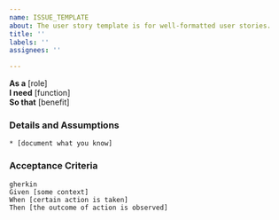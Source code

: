 ```yaml
---
name: ISSUE_TEMPLATE
about: The user story template is for well-formatted user stories.
title: ''
labels: ''
assignees: ''

---
```


**As a** [role]  
**I need** [function]  
**So that** [benefit]  
      
### Details and Assumptions
    * [document what you know]     
 
### Acceptance Criteria     
    gherkin 
    Given [some context]
    When [certain action is taken]
    Then [the outcome of action is observed]
